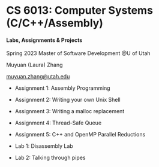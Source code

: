 # CS 6013: Computer Systems (C/C++/Assembly)

#### Labs, Assignments & Projects

Spring 2023 Master of Software Development @U of Utah

Muyuan (Laura) Zhang

muyuan.zhang@utah.edu

+ Assignment 1: Assembly Programming

+ Assignment 2: Writing your own Unix Shell

+ Assignment 3: Writing a malloc replacement

+ Assignment 4: Thread-Safe Queue

+ Assignment 5: C++ and OpenMP Parallel Reductions

+ Lab 1: Disassembly Lab

+ Lab 2: Talking through pipes
